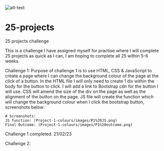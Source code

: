 ![alt-text](https://img.shields.io/depfu/dependencies/github/Movies%20Page?color=success&label=search4movies&logo=github&style=for-the-badge)

# 25-projects
25 projects challenge

This is a challenge I have assigned myself for practise where I will complete 25 projects as quick as I can, I am hoping to complete all 25 within 5-6 weeks. 

Challenge 1:
Purpose of challenge 1 is to use HTML, CSS & JavaScript to create a page where I can change the background colour of the page at the click of a button.
    In the HTML file I will only need to create 1 div within the body for the button to click. I will add a link to Bootstrap cdn for the button I will use.
    CSS will amend the size of the div on the page as well as the alignment of the button on the page.
    JS file will create the function which will change the background colour when I click the bootstrap button, screenshots below:

    # Screenshots:
    JS function: (Project-1-colours/images/P1%20JS.png)
    Final Outcome: (Project-1-colours/images/P1%20outcome.png)

Challenge 1 completed. 21/02/23

Challenge 2:
